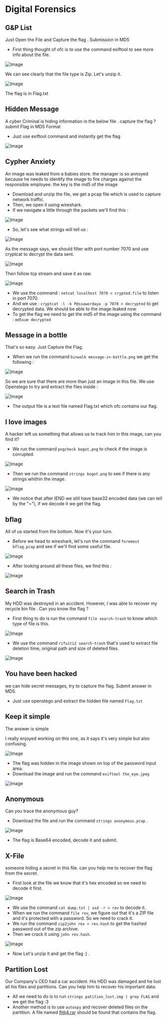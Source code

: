 # Digital Forensics 
## G&P List 
Just Open the File and Capture the flag . Submission in MD5

* First thing thought of ofc is to use the command exiftool to see more info about the file. 

![Image](./assets/Capture1.JPG)

We can see clearly that the file type is Zip. Let's unzip it. 

![Image](./assets/Capture2.JPG)

The flag is in Flag.txt 


## Hidden Message 
A cyber Criminal is hiding information in the below file . capture the flag ? submit Flag in MD5 Format

* Just use exiftool command and instantly get the flag 

![Image](./assets/Capture3.JPG)


## Cypher Anxiety 
An image was leaked from a babies store. the manager is so annoyed because he needs to identify the image to fire charges against the responsible employee. the key is the md5 of the image

* Download and unzip the file, we get a pcap file which is used to capture network traffic. 
* Then, we open it using wireshark. 
* If we navigate a little through the packets we'll find this : 

![Image](./assets/Capture4.JPG)

* So, let's see what strings will tell us : 

![Image](./assets/Capture5.JPG)

As the message says, we should filter with port number 7070 and use cryptcat to decrypt the data sent. 

![Image](./assets/Capture6.JPG)

Then follow tcp stream and save it as raw. 

![Image](./assets/Capture7.JPG)

* We use the command : ```netcat localhost 7070 < crypted.file``` to listen in port 7070.
* And we use : ```cryptcat -l -k P@ssawordaya -p 7070 > decrypted``` to get decrypted data. 
We should be able to the image leaked now. 
* To get the flag we need to get the md5 of the image using the command : ```md5sum decrypted```


## Message in a bottle
That's so easy. Just Capture the Flag.

* When we run the command ```binwalk message-in-bottle.png``` we get the following : 

![Image](./assets/Capture8.JPG)

So we are sure that there are more than just an image in this file. 
We use Openstego to try and extract the files inside : 

![Image](./assets/Capture9.JPG)

* The output file is a text file named Flag.txt which ofc contains our flag. 


## I love images
A hacker left us something that allows us to track him in this image, can you find it?

* We run the command ```pngcheck bogot.png``` to check if the image is corrupted.

![Image](./assets/Capture10.JPG)

* Then we run the command ```strings bogot.png``` to see if there is any strings whithin the image. 

![Image](./assets/Capture11.JPG)

* We notice that after IEND we still have base32 encoded data (we can tell by the "="), if we decode it we get the flag. 


## bflag 
All of us started from the bottom. Now it's your turn.

* Before we head to wireshark, let's run the command ```foremost bflag.pcap``` and see if we'll find some useful file. 

![Image](./assets/Capture12.JPG)

* After looking around all these files, we find this : 

![Image](./assets/Capture13.JPG)


## Search in Trash 
My HDD was destroyed in an accident. However, I was able to recover my recycle bin file . Can you know the flag ?

* First thing to do is run the command ```file search-trash``` to know which type of file is this. 

![Image](./assets/Capture14.JPG)

* We use the command ```rifuiti2 search-trash``` that's used to extract file deletion time, original path and size of deleted files. 

![Image](./assets/Capture15.JPG)


## You have been hacked 
we can hide secret messages, try to capture the flag. Submit answer in MD5.

* Just use openstego and extract the hidden file named ```Flag.txt```

## Keep it simple 
The answer is simple

I really enjoyed working on this one, as it says it's very simple but also confusing. 

![Image](./assets/Capture16.JPG)

* The flag was hidden in the image shown on top of the password input area. 
* Download the image and run the command ```exiftool the_eye.jpeg```

![Image](./assets/Capture17.JPG)


## Anonymous 
Can you trace the anonymous guy? 

* Download the file and run the command ```strings anonymous.pcap``` . 

![Image](./assets/Capture18.JPG)

* The flag is Base64 encoded, decode it and submit. 


## X-File
someone hiding a secret in this file. can you help me to recover the flag from the secret. 

* First look at the file we know that it's hex encoded so we need to decode it first. 

![Image](./assets/Capture19.JPG)

* We use the command ```cat dump.txt | xxd -r > rev``` to decode it. 
* When we run the command ```file rev```, we figure out that it's a ZIP file and it's protected with a password. So we need to crack it. 
* We run the command ```zip2john rev > rev.hash``` to get the hashed password out of the zip archive.
* Then we crack it using ```john rev.hash```. 

![Image](./assets/Capture20.JPG)

* Now Let's unzip it and get the flag :) . 

## Partition Lost 
Our Company's CEO had a car accident. His HDD was damaged and he lost all his files and partitions. Can you help him to recover his important data.

* All we need to do is to run ```strings patition_lost.img | grep FLAG``` and we get the flag :3
* Another method is to use ```autospy``` and recover deleted files on the partition. A file named fl@4.rar should be found that contains the flag.

## 













